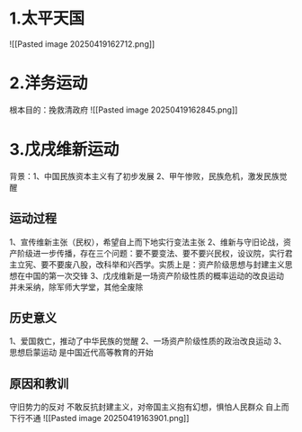 # 1.太平天国
![[Pasted image 20250419162712.png]]
# 2.洋务运动
根本目的：挽救清政府
![[Pasted image 20250419162845.png]]
# 3.戊戌维新运动
背景：1、中国民族资本主义有了初步发展
2、甲午惨败，民族危机，激发民族觉醒
## 运动过程
1、宣传维新主张（民权），希望自上而下地实行变法主张
2、维新与守旧论战，资产阶级进一步传播，存在三个问题：要不要变法、要不要兴民权，设议院，实行君主立宪、要不要废八股，改科举和兴西学。实质上是：资产阶级思想与封建主义思想在中国的第一次交锋
3、戊戌维新是一场资产阶级性质的概率运动的改良运动
并未采纳，除军师大学堂，其他全废除
## 历史意义
1、爱国救亡，推动了中华民族的觉醒
2、一场资产阶级性质的政治改良运动
3、思想启蒙运动
是中国近代高等教育的开始
## 原因和教训
守旧势力的反对
不敢反抗封建主义，对帝国主义抱有幻想，惧怕人民群众
自上而下行不通
![[Pasted image 20250419163901.png]]
